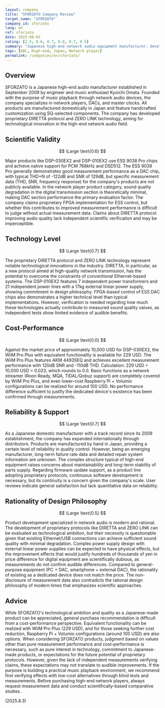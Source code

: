 ```yaml
---
layout: company
title: "SFORZATO Company Review"
target_name: "SFORZATO"
company_id: sforzato
lang: en
ref: sforzato
date: 2025-08-03
rating: [2.5, 0.6, 0.7, 0.0, 0.7, 0.5]
summary: "Japanese high-end network audio equipment manufacturer. Develops proprietary DIRETTA and ZERO LINK technologies but has severe cost-performance issues and lacks measurement data"
tags: [DAC, High-end, Japan, Network player]
permalink: /companies/en/sforzato/
---
```

## Overview

SFORZATO is a Japanese high-end audio manufacturer established in September 2009 by engineer and music enthusiast Kyoichi Omata. Founded with the purpose of music playback through network audio devices, the company specializes in network players, DACs, and master clocks. All products are manufactured domestically in Japan and feature handcrafted customization using SQ-selected components. The company has developed proprietary DIRETTA protocol and ZERO LINK technology, aiming for technological innovation in the high-end network audio field.

## Scientific Validity

$$ \Large \text{0.6} $$

Major products like DSP-030EX2 and DSP-010EX2 use ESS 9038 Pro chips and achieve native support for PCM 768kHz and DSD512. The ESS 9038 Pro generally demonstrates good measurement performance as a DAC chip, with typical THD+N of -122dB and SNR of 129dB, but specific measurement data (THD, SNR, frequency response) for the company's products are not publicly available. In the network player product category, sound quality degradation in the digital transmission section is theoretically minimal, making DAC section performance the primary evaluation factor. The company claims proprietary FPGA implementation for ESS control, but whether this contributes to improved measurement performance is difficult to judge without actual measurement data. Claims about DIRETTA protocol improving audio quality lack independent scientific verification and may be imperceptible.

## Technology Level

$$ \Large \text{0.7} $$

The proprietary DIRETTA protocol and ZERO LINK technology represent notable technological innovations in the industry. DIRETTA, in particular, as a new protocol aimed at high-quality network transmission, has the potential to overcome the constraints of conventional Ethernet-based systems. The DSP-010EX2 features 7 independent power transformers and 21 independent power lines with a 17kg external linear power supply, showing commitment in design philosophy. FPGA-based control of ESS DAC chips also demonstrates a higher technical level than typical implementations. However, verification is needed regarding how much these technologies actually contribute to measured sound quality values, as independent tests show limited evidence of audible benefits.

## Cost-Performance

$$ \Large \text{0.0} $$

Against the market price of approximately 10,000 USD for DSP-030EX2, the WiiM Pro Plus with equivalent functionality is available for 229 USD. The WiiM Pro Plus features AKM 4493SEQ and achieves excellent measurement performance with 120dB SNR and -110dB THD. Calculation: 229 USD ÷ 10,000 USD = 0.023, which rounds to 0.0. Basic functions as a network streamer (Roon Ready, MQA, TIDAL/Qobuz support) are completely covered by WiiM Pro Plus, and even lower-cost Raspberry Pi + Volumio configurations can be realized for around 100 USD. No performance difference sufficient to justify the dedicated device's existence has been confirmed through measurements.

## Reliability & Support

$$ \Large \text{0.7} $$

As a Japanese domestic manufacturer with a track record since its 2009 establishment, the company has expanded internationally through distributors. Products are manufactured by hand in Japan, providing a certain level of reliability in quality control. However, being an emerging manufacturer, long-term failure rate data and detailed repair system information are unknown. The complex structure typical of high-end equipment raises concerns about maintainability and long-term stability of parts supply. Regarding firmware update support, as a product line adopting proprietary protocols, continuous software development is necessary, but its continuity is a concern given the company's scale. User reviews indicate general satisfaction but lack quantitative data on reliability.

## Rationality of Design Philosophy

$$ \Large \text{0.5} $$

Product development specialized in network audio is modern and rational. The development of proprietary protocols like DIRETTA and ZERO LINK can be evaluated as technological ambition, but their necessity is questionable given that existing Ethernet/USB connections can achieve sufficient sound quality with minimal degradation. Complex power supply design with external linear power supplies can be expected to have physical effects, but the improvement effects that would justify hundreds of thousands of yen in price difference for digital equipment are scientifically dubious, as measurements do not confirm audible differences. Compared to general-purpose equipment (PC + DAC, smartphone + external DAC), the rationality of existing as a dedicated device does not match the price. The non-disclosure of measurement data also contradicts the rational design philosophy of modern times that emphasizes scientific approaches.

## Advice

While SFORZATO's technological ambition and quality as a Japanese-made product can be appreciated, general purchase recommendation is difficult from a cost-performance perspective. Equivalent functionality can be realized with WiiM Pro Plus (229 USD), and for those seeking further cost reduction, Raspberry Pi + Volumio configurations (around 100 USD) are also options. When considering SFORZATO products, judgment based on values other than pure measurement performance and cost-performance is necessary, such as pure interest in technology, commitment to Japanese-made products, or expectations for the future potential of proprietary protocols. However, given the lack of independent measurements verifying claims, these expectations may not translate to audible improvements. If the purpose is building a practical music playback environment, we recommend first verifying effects with low-cost alternatives through blind tests and measurements. Before purchasing high-end network players, always request measurement data and conduct scientifically-based comparative studies.

(2025.8.3)
